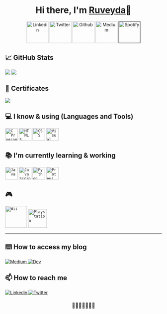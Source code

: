 

<div align="center">
  <h1>Hi there, I'm <a href="https://iamruveyda.github.io/">Ruveyda</a>👋</h1> 	   
</div>


<div align="center">

<a href="https://www.linkedin.com/in/iamruveyda/"><img height="70" alt="Linkedin" src="https://raw.githubusercontent.com/iamruveyda/iamruveyda/4bfa3a8e011a2e53c2122cb484b41a0e0795ba06/svg/00in.svg" ></a>
<a href="http://twitter.com/iamruveyda"><img height="70" alt="Twitter" src="https://raw.githubusercontent.com/iamruveyda/iamruveyda/4bfa3a8e011a2e53c2122cb484b41a0e0795ba06/svg/00t.svg" ></a>
<a href="https://github.com/iamruveyda"><img height="70" alt="Github" src="https://raw.githubusercontent.com/iamruveyda/iamruveyda/4bfa3a8e011a2e53c2122cb484b41a0e0795ba06/svg/00git.svg" ></a>
<a href="https://medium.com/@iamruveyda"><img height="70" alt="Medium" src="https://raw.githubusercontent.com/iamruveyda/iamruveyda/4bfa3a8e011a2e53c2122cb484b41a0e0795ba06/svg/00med.svg" ></a>
<a href=""><img height="70" alt="Spotify" src="https://raw.githubusercontent.com/iamruveyda/iamruveyda/4bfa3a8e011a2e53c2122cb484b41a0e0795ba06/svg/00sp.svg" ></a>



</div>


<!--
**iamruveyda/iamruveyda** is a ✨ _special_ ✨ repository because its `README.md` (this file) appears on your GitHub profile.

Here are some ideas to get you started:

- 🔭 I’m currently working on ...
- 🌱 I’m currently learning ...
- 👯 I’m looking to collaborate on ...
- 🤔 I’m looking for help with ...
- 💬 Ask me about ...
- 📫 How to reach me: ...
- 😄 Pronouns: ...
- ⚡ Fun fact: ...

-->



## 📈 GitHub Stats

<p float="center">
	<a href="https://github.com/anuraghazra/github-readme-stats"> <img  src="https://github-readme-stats.vercel.app/api?username=iamruveyda&show_icons=true&include_all_commits=true&hide=contribs,prs,issues&theme=tokyonight" /></a>
  <a href="https://github.com/anuraghazra/github-readme-stats"> <img  src="https://github-readme-stats.vercel.app/api/top-langs/?username=iamruveyda&layout=compact&theme=tokyonight" /></a>
 
</p>


## 📜 Certificates


<a href="https://github.com/iamruveyda/My-Certificates" target="_blank">
<p float="center">
  <img  src="https://github-readme-stats.vercel.app/api/pin/?username=iamruveyda&repo=My-Certificates&theme=merko" />
 
</p>
</a>


## 💻 I know & using (Languages and Tools)

<code><img height="40" title="C Programming" src="https://raw.githubusercontent.com/iamruveyda/iamruveyda/4bfa3a8e011a2e53c2122cb484b41a0e0795ba06/img/c-programming.svg"></code>
<code><img height="40" title="HTML5" src="https://raw.githubusercontent.com/iamruveyda/iamruveyda/4bfa3a8e011a2e53c2122cb484b41a0e0795ba06/img/html5.svg"></code>
<code><img height="40" title="CSS" src="https://raw.githubusercontent.com/iamruveyda/iamruveyda/4bfa3a8e011a2e53c2122cb484b41a0e0795ba06/img/css.svg"></code>
<code><img height="40" title="Visual Studio " src="https://github.com/iamruveyda/iamruveyda/blob/master/img/visual_studio.png?raw=true"></code>


## 📚 I'm currently learning & working

<code><img height="40" title="Java" src="https://raw.githubusercontent.com/iamruveyda/iamruveyda/4bfa3a8e011a2e53c2122cb484b41a0e0795ba06/img/java.svg"></code>
<code><img height="40" title="JavaScript" src="https://raw.githubusercontent.com/iamruveyda/iamruveyda/4bfa3a8e011a2e53c2122cb484b41a0e0795ba06/img/javascript.svg"></code>
<code><img height="40" title="Python" src="https://raw.githubusercontent.com/iamruveyda/iamruveyda/4bfa3a8e011a2e53c2122cb484b41a0e0795ba06/img/python.svg"></code>
<code><img height="40" title="Proteus" src="https://github.com/iamruveyda/iamruveyda/blob/master/img/proteus.png?raw=true"></code>


## 🎮 
<code><img height="70" title="Wii" src="https://raw.githubusercontent.com/iamruveyda/iamruveyda/4bfa3a8e011a2e53c2122cb484b41a0e0795ba06/svg/00wii.svg"></code>
<code><img height="60" title="Playstation" src="https://raw.githubusercontent.com/iamruveyda/iamruveyda/4bfa3a8e011a2e53c2122cb484b41a0e0795ba06/svg/00play.svg"></code>


<hr>


## ⌨️ How to access my blog

<a href="https://medium.com/@iamruveyda" target="_blank"> <img border="0" alt="Medium" src="https://raw.githubusercontent.com/iamruveyda/iamruveyda/4bfa3a8e011a2e53c2122cb484b41a0e0795ba06/img/medium.svg" > </a>
<a href="https://dev.to/iamruveyda" target="_blank"> <img border="0" alt="Dev" src="https://raw.githubusercontent.com/iamruveyda/iamruveyda/4bfa3a8e011a2e53c2122cb484b41a0e0795ba06/img/devto.svg" > </a>

## 📫 How to reach me

<a href="https://www.linkedin.com/in/iamruveyda/" target="_blank"> <img border="0" alt="Linkedin" src="https://raw.githubusercontent.com/iamruveyda/iamruveyda/4bfa3a8e011a2e53c2122cb484b41a0e0795ba06/img/linkedin.svg" > </a>
<a href="http://twitter.com/iamruveyda" target="_blank"> <img border="0" alt="Twitter" src="https://raw.githubusercontent.com/iamruveyda/iamruveyda/4bfa3a8e011a2e53c2122cb484b41a0e0795ba06/img/twitter.svg" > </a>

<div align="center">
  <h3>🌚🌘🌗🌝🌓🌒🌚</h3>	   
</div>
